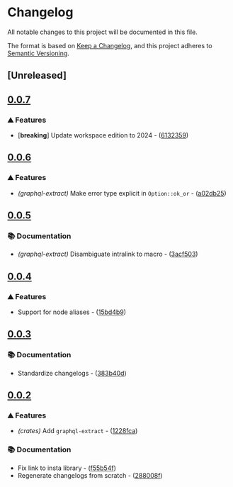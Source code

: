# Changelog

All notable changes to this project will be documented in this file.

The format is based on [Keep a Changelog](https://keepachangelog.com/en/1.0.0/),
and this project adheres to [Semantic Versioning](https://semver.org/spec/v2.0.0.html).


## [Unreleased]

## [0.0.7](https://github.com/AftermathFinance/aftermath-sdk-rust/compare/graphql-extract-v0.0.6...graphql-extract-v0.0.7)

### ⛰️ Features

- [**breaking**] Update workspace edition to 2024 - ([6132359](https://github.com/AftermathFinance/aftermath-sdk-rust/commit/6132359dfc2b5b6bc1e3bc9857d7a2980d7d3023))


## [0.0.6](https://github.com/AftermathFinance/aftermath-sdk-rust/compare/graphql-extract-v0.0.5...graphql-extract-v0.0.6)

### ⛰️ Features

- *(graphql-extract)* Make error type explicit in `Option::ok_or` - ([a02db25](https://github.com/AftermathFinance/aftermath-sdk-rust/commit/a02db25a7ec1387a2b8e9ed637c9222dde30dfb9))


## [0.0.5](https://github.com/AftermathFinance/aftermath-sdk-rust/compare/graphql-extract-v0.0.4...graphql-extract-v0.0.5)

### 📚 Documentation

- *(graphql-extract)* Disambiguate intralink to macro - ([3acf503](https://github.com/AftermathFinance/aftermath-sdk-rust/commit/3acf503df4270eeff78bab64494f20033f237ec8))


## [0.0.4](https://github.com/AftermathFinance/aftermath-sdk-rust/compare/graphql-extract-v0.0.3...graphql-extract-v0.0.4)

### ⛰️ Features

- Support for node aliases - ([15bd4b9](https://github.com/AftermathFinance/aftermath-sdk-rust/commit/15bd4b94c273ce9e432ea882344225e8aa9b09eb))


## [0.0.3](https://github.com/AftermathFinance/aftermath-sdk-rust/compare/graphql-extract-v0.0.2...graphql-extract-v0.0.3)

### 📚 Documentation

- Standardize changelogs - ([383b40d](https://github.com/AftermathFinance/aftermath-sdk-rust/commit/383b40d75c38f637aafe06438673f71e1c57d432))


## [0.0.2](https://github.com/AftermathFinance/aftermath-sdk-rust/compare/graphql-extract-v0.0.1...graphql-extract-v0.0.2)

### ⛰️ Features

- *(crates)* Add `graphql-extract` - ([1228fca](https://github.com/AftermathFinance/aftermath-sdk-rust/commit/1228fcaea14cff3aa5681c73af8c5ea4c062fa5e))

### 📚 Documentation

- Fix link to insta library - ([f55b54f](https://github.com/AftermathFinance/aftermath-sdk-rust/commit/f55b54f7ba2aa8312b85f27fd8f26b2d382b8ffb))
- Regenerate changelogs from scratch - ([288008f](https://github.com/AftermathFinance/aftermath-sdk-rust/commit/288008f5b60193ea34b765d8ad605cf4f25207e9))

<!-- generated by git-cliff -->
